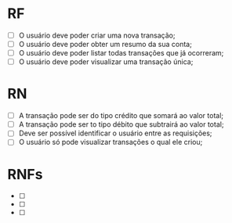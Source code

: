 # RF

- [ ] O usuário deve poder criar uma nova transação;
- [ ] O usuário deve poder obter um resumo da sua conta;
- [ ] O usuário deve poder listar todas transações que já ocorreram;
- [ ] O usuário deve poder visualizar uma transação única;

# RN

- [ ] A transação pode ser do tipo crédito que somará ao valor total;
- [ ] A transação pode ser to tipo débito que subtrairá ao valor total;
- [ ] Deve ser possível identificar o usuário entre as requisições;
- [ ] O usuário só pode visualizar transações o qual ele criou;

# RNFs

- [ ]
- [ ]
- [ ]
